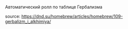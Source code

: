 Автоматический ролл по таблице Гербализма

source: https://dnd.su/homebrew/articles/homebrew/109-gerbalizm_i_alkhimiya/